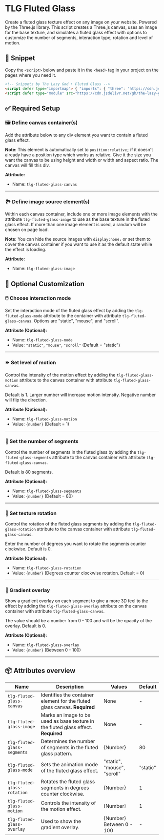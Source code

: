 # TLG Fluted Glass
Create a fluted glass texture effect on any image on your website. Powered by the Three.js library. This script creates a Three.js canvas, uses an image for the base texture, and simulates a fluted glass effect with options to customize the number of segments, interaction type, rotation and level of motion.
<!-- 
Click below to see the setup guide video:
[<img src="https://img.youtube.com/vi/youtubeID/maxresdefault.jpg" width="100%">](https://youtu.be/youtubeID)
-->

## 🔗 Snippet

Copy the `<script>` below and paste it in the `<head>` tag in your project on the pages where you need it.

```html
<!-- Snippets by The Lazy God • Fluted Glass -->
<script defer type="importmap"> { "imports": { "three": "https://cdn.jsdelivr.net/npm/three@0.165.0/build/three.module.min.js"} } </script>
<script defer type="module" src="https://cdn.jsdelivr.net/gh/the-lazy-god/tlg-fluted-glass@v1.2.0/tlg-fluted-glass.min.js"></script>
``` 

## ✅ Required Setup

### 🖼️ Define canvas container(s)

Add the attribute below to any div element you want to contain a fluted glass effect.

**Note:** This element is automatically set to `position:relative;` if it doesn't already have a position type which works as relative. Give it the size you want the canvas to be using height and width or width and aspect ratio. The canvas will fill this div.

**Attribute:**

-   Name: `tlg-fluted-glass-canvas`

---

### 🏞️ Define image source element(s)

Within each canvas container, include one or more image elements with the attribute `tlg-fluted-glass-image` to use as the base texture in the fluted glass effect. If more than one image element is used, a random will be chosen on page load.

**Note:** You can hide the source images with `display:none;` or set them to cover the canvas container if you want to use it as the default state while the effect is loading.

**Attribute:**

-   Name: `tlg-fluted-glass-image`

## 🔄 Optional Customization

### 🖱️ Choose interaction mode

Set the interaction mode of the fluted glass effect by adding the `tlg-fluted-glass-mode` attribute to the container with attribute `tlg-fluted-glass-canvas`. Options are "static", "mouse", and "scroll".

**Attribute (Optional):**

-   Name: `tlg-fluted-glass-mode`
-   Value: `"static"`, `"mouse"`, `"scroll"` (Default = "static")

---

### ⏩ Set level of motion

Control the intensity of the motion effect by adding the `tlg-fluted-glass-motion` attribute to the canvas container with attribute `tlg-fluted-glass-canvas`. 

Default is 1. Larger number will increase motion intensity. Negative number will flip the direction.

**Attribute (Optional):**

-   Name: `tlg-fluted-glass-motion`
-   Value: `{number}` (Default = 1)

---

### 🔢 Set the number of segments

Control the number of segments in the fluted glass by adding the `tlg-fluted-glass-segments` attribute to the canvas container with attribute `tlg-fluted-glass-canvas`. 

Default is 80 segments.

**Attribute (Optional):**

-   Name: `tlg-fluted-glass-segments`
-   Value: `{number}` (Default = 80)

---

### 🔄 Set texture rotation

Control the rotation of the fluted glass segments by adding the `tlg-fluted-glass-rotation` attribute to the canvas container with attribute `tlg-fluted-glass-canvas`. 

Enter the number of degrees you want to rotate the segments counter clockwise. Default is 0.

**Attribute (Optional):**

-   Name: `tlg-fluted-glass-rotation`
-   Value: `{number}` (Degrees counter clockwise rotation. Default = 0)

---

### 🌊 Gradient overlay

Show a gradient overlay on each segment to give a more 3D feel to the effect by adding the `tlg-fluted-glass-overlay` attribute on the canvas container with attribute `tlg-fluted-glass-canvas`. 

The value should be a number from 0 - 100 and will be the opacity of the overlay. Default is 0.

**Attribute (Optional):**

-   Name: `tlg-fluted-glass-overlay`
-   Value: `{number}` (Between 0 - 100)

---

## 📦 Attributes overview

| Name                         | Description                                                                               | Values                              | Default          |
|------------------------------|-------------------------------------------------------------------------------------------|-------------------------------------|------------------|
| `tlg-fluted-glass-canvas`    | Identifies the container element for the fluted glass canvas. **Required**                | None                                | -                |
| `tlg-fluted-glass-image`     | Marks an image to be used as base texture in the fluted glass effect. **Required**        | None                                | -                |
| `tlg-fluted-glass-segments`  | Determines the number of segments in the fluted glass pattern.                            | {Number}                            | 80               |
| `tlg-fluted-glass-mode`      | Sets the animation mode of the fluted glass effect.                                       | "static", "mouse", "scroll"         | "static"         |
| `tlg-fluted-glass-rotation`  | Rotates the fluted glass segments in degrees counter clockwise.                           | {Number}                            | 1                |
| `tlg-fluted-glass-motion`    | Controls the intensity of the motion effect.                                              | {Number}                            | 1                |
| `tlg-fluted-glass-overlay`   | Used to show the gradient overlay.                                                        | {Number} Between 0 - 100            | -                |

